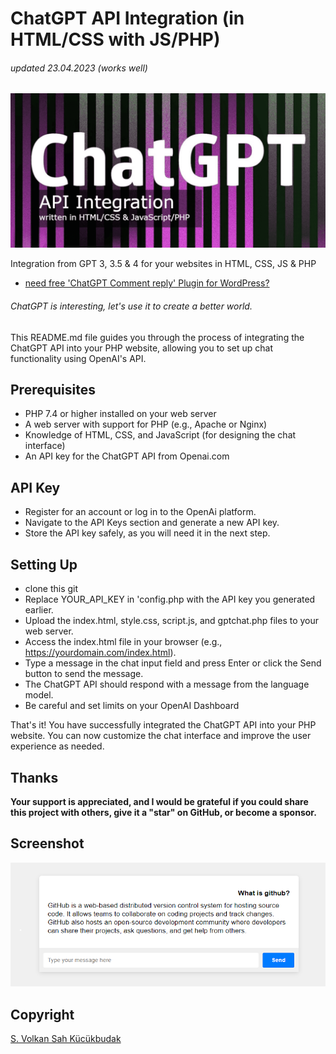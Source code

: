 # ChatGPT API Integration (in HTML/CSS with JS/PHP)
###### updated 23.04.2023 (works well)
![Screenshot](chatgpt.png)

Integration from GPT 3, 3.5 & 4 for your websites in HTML, CSS, JS & PHP

- [need free 'ChatGPT Comment reply' Plugin for WordPress?](https://github.com/VolkanSah/ChatGPT-Comments-Reply-WordPress-Plugin)
###### ChatGPT is interesting, let's use it to create a better world.

This README.md file guides you through the process of integrating the ChatGPT API into your PHP website, allowing you to set up chat functionality using OpenAI's API.

## Prerequisites
-  PHP 7.4 or higher installed on your web server
-  A web server with support for PHP (e.g., Apache or Nginx)
-  Knowledge of HTML, CSS, and JavaScript (for designing the chat interface)
-  An API key for the ChatGPT API from Openai.com

## API Key
- Register for an account or log in to the OpenAi platform.
- Navigate to the API Keys section and generate a new API key.
- Store the API key safely, as you will need it in the next step.

## Setting Up
- clone this git
- Replace YOUR_API_KEY in 'config.php with the API key you generated earlier.
- Upload the index.html, style.css, script.js, and gptchat.php files to your web server.
- Access the index.html file in your browser (e.g., https://yourdomain.com/index.html).
- Type a message in the chat input field and press Enter or click the Send button to send the message.
- The ChatGPT API should respond with a message from the language model.
- Be careful and set limits on your OpenAI Dashboard


That's it! You have successfully integrated the ChatGPT API into your PHP website. You can now customize the chat interface and improve the user experience as needed.

## Thanks
**Your support is appreciated, and I would be grateful if you could share this project with others, give it a "star" on GitHub, or become a sponsor.**
## Screenshot
<img src="screenshot.png">

## Copyright
[S. Volkan Sah Kücükbudak](https://github.com/volkansah)

